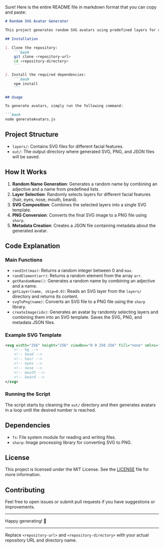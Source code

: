 Sure! Here is the entire README file in markdown format that you can copy and paste:

```markdown
# Random SVG Avatar Generator

This project generates random SVG avatars using predefined layers for different facial features. The generated avatars are saved as SVG and PNG files with corresponding metadata in JSON format.

## Installation

1. Clone the repository:
    ```bash
    git clone <repository-url>
    cd <repository-directory>
    ```

2. Install the required dependencies:
    ```bash
    npm install
    ```

## Usage

To generate avatars, simply run the following command:

```bash
node generateAvatars.js
```

## Project Structure

- `layers/`: Contains SVG files for different facial features.
- `out/`: The output directory where generated SVG, PNG, and JSON files will be saved.

## How It Works

1. **Random Name Generation**: Generates a random name by combining an adjective and a name from predefined lists.
2. **Layer Selection**: Randomly selects layers for different facial features (hair, eyes, nose, mouth, beard).
3. **SVG Composition**: Combines the selected layers into a single SVG template.
4. **PNG Conversion**: Converts the final SVG image to a PNG file using `sharp`.
5. **Metadata Creation**: Creates a JSON file containing metadata about the generated avatar.

## Code Explanation

### Main Functions

- `randInt(max)`: Returns a random integer between 0 and `max`.
- `randElement(arr)`: Returns a random element from the array `arr`.
- `getRandomName()`: Generates a random name by combining an adjective and a name.
- `getLayer(name, skip=0.0)`: Reads an SVG layer from the `layers/` directory and returns its content.
- `svgToPng(name)`: Converts an SVG file to a PNG file using the `sharp` library.
- `createImage(idx)`: Generates an avatar by randomly selecting layers and combining them into an SVG template. Saves the SVG, PNG, and metadata JSON files.

### Example SVG Template

```xml
<svg width="256" height="256" viewBox="0 0 256 256" fill="none" xmlns="http://www.w3.org/2000/svg">
    <!-- bg -->
    <!-- head -->
    <!-- hair -->
    <!-- eyes -->
    <!-- nose -->
    <!-- mouth -->
    <!-- beard -->
</svg>
```

### Running the Script

The script starts by cleaning the `out/` directory and then generates avatars in a loop until the desired number is reached.

## Dependencies

- `fs`: File system module for reading and writing files.
- `sharp`: Image processing library for converting SVG to PNG.

## License

This project is licensed under the MIT License. See the [LICENSE](LICENSE) file for more information.

## Contributing

Feel free to open issues or submit pull requests if you have suggestions or improvements.

---

Happy generating! 🎨

---

Replace `<repository-url>` and `<repository-directory>` with your actual repository URL and directory name.
```
